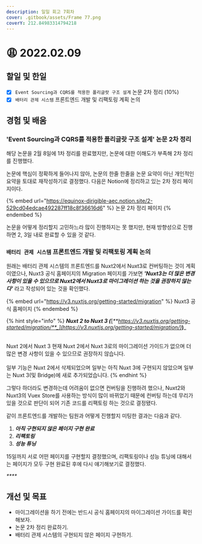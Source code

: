 ```yaml
---
description: 일일 회고 7회차
cover: .gitbook/assets/Frame 77.png
coverY: 212.84983314794218
---
```


# 😩 2022.02.09

## 할일 및 한일

* [x] `Event Sourcing과 CQRS를 적용한 폴리글랏 구조 설계` 논문 2차 정리 (10%)
* [x] `배터리 관제 시스템` 프론트엔드 개발 및 리팩토링 계획 논의

## 경험 및 배움

### 'Event Sourcing과 CQRS를 적용한 폴리글랏 구조 설계' 논문 2차 정리

해당 논문을 2월 8일에 1차 정리를 완료했지만, 논문에 대한 이해도가 부족해 2차 정리를 진행했다.

논문에 핵심이 정확하게 들어나지 않아, 논문의 한줄 한줄을 논문 요약이 아닌 개인적인 요약을 토대로 재작성하기로 결정했다. 다음은 Notion에 정리하고 있는 2차 정리 페이지이다.



{% embed url="https://equinox-dirigible-aec.notion.site/2-529cd04edcae492287ff18c8f36616d6" %}
논문 2차 정리 페이지
{% endembed %}



논문을 어떻게 정리할지 고민하느라 많이 진행하지는 못 했지만, 현재 방향성으로 진행하면 2, 3일 내로 완료할 수 있을 것 같다.



### `배터리 관제 시스템` 프론트엔드 개발 및 리팩토링 계획 논의

원래는 배터리 관제 시스템의  프론트엔드를 Nuxt2에서 Nuxt3로 컨버팅하는 것이 계획이였으나, Nuxt3 공식 홈페이지의 Migration 페이지를 가보면 _**'Nuxt3는 더 많은 변경사항이 있을 수 있으므로 Nuxt2에서 Nuxt3로 마이그레이션 하는 것을 권장하지 않는다'**_ 라고 작성되어 있는 것을 확인했다.



{% embed url="https://v3.nuxtjs.org/getting-started/migration" %}
Nuxt3 공식 홈페이지
{% endembed %}



{% hint style="info" %}
_**Nuxt 2 to Nuxt 3 (**_[_**https://v3.nuxtjs.org/getting-started/migration/**_](https://v3.nuxtjs.org/getting-started/migration/)_**)**_

\
Nuxt 2에서 Nuxt 3 현재 Nuxt 2에서 Nuxt 3로의 마이그레이션 가이드가 없으며 더 많은 변경 사항이 있을 수 있으므로 권장하지 않습니다.\
\
일부 기능은 Nuxt 2에서 삭제되었으며 일부는 아직 Nuxt 3에 구현되지 않았으며 일부는 Nuxt 3(및 Bridge)에 새로 추가되었습니다.
{% endhint %}



그렇다 하더라도 변경하는데 어려움이 없으면 컨버팅을 진행하려 했으나, Nuxt2와 Nuxt3의 Vuex Store를 사용하는 방식이 많이 바뀌었기 때문에 컨버팅 하는데 무리가 있을 것으로 판단이 되어 기존 코드를 리팩토링 하는 것으로 결정됐다.



같이 프론트엔드를 개발하는 팀원과 어떻게 진행할지 미팅한 결과는 다음과 같다.

1. _**아직 구현되지 않은 페이지 구현 완료**_
2. _**리팩토링**_
3. _**성능 튜닝**_

15일까지 서로 어떤 페이지를 구현할지 결정했으며, 리팩토링이나 성능 튜닝에 대해서는 페이지가 모두 구현 완료된 후에 다시 얘기해보기로 결정했다.

_****_

## 개선 및 목표

* 마이그레이션을 하기 전에는 반드시 공식 홈페이지의 마이그레이션 가이드를 확인해보자.
* 논문 2차 정리 완료하기.
* 배터리 관제 시스템의 구현되지 않은 페이지 구현하기.


